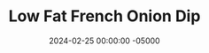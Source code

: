 ---
layout: post
title:  "Low Fat French Onion Dip"
date:   2024-02-25 00:00:00 -05000
categories: 
- Recipes
- Sauces, etc.
permalink: /recipes/french-onion-dip
image: /assets/Food/Spreads, Sauces, Toppings/French Onion/french-onion.jpg
ing: frenchonion-ing
facts: frenchonion-facts
Prep: 10
Rest: 
Cook: 30
Source1: https://thecleaneatingcouple.com/healthy-onion-dip/
Source2: 
Description: I'm finding recently that although I don't really like chips, I love any sort of dip. I guess I'm on a dip kick lately, with Spinach Artichoke, Buffalo Chicken, and now French Onion Dip. All are perfect for dipping with raw peppers, chips, or carrots, or over a salad or sandwich. Caramelized onions are one of my favorites, and they really shine here
Instructions: 
- In a medium pan over low heat, add oil, onions, and salt. Cook covered for 30 to 45 minutes under occasional stirring, until onions are caramelized and browned. Let the onions cool for 5 minutes<br><br>

- Once cooled, mix together the onions with the rest of the ingredients in a medium bowl - yogurt, minced garlic, soy sauce, parsley, garlic powder, onion powder, and black pepper
---